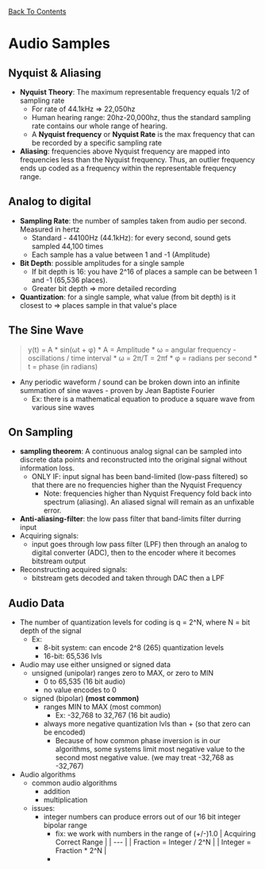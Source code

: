 [Back To Contents](../README.md)


# Audio Samples

## Nyquist & Aliasing
* **Nyquist Theory**: The maximum representable frequency equals 1/2 of sampling rate
  * For rate of 44.1kHz => 22,050hz
  * Human hearing range: 20hz-20,000hz, thus the standard sampling rate contains our whole range of hearing.
  * A **Nyquist frequency** or **Nyquist Rate** is the max frequency that can be recorded by a specific sampling rate
* **Aliasing**: frequencies above Nyquist frequency are mapped into frequencies less than the Nyquist frequency. Thus, an outlier frequency ends up coded as a frequency within the representable frequency range.

## Analog to digital
  * **Sampling Rate**: the number of samples taken from audio per second. Measured in hertz
    * Standard - 44100Hz (44.1kHz): for every second, sound gets sampled 44,100 times
    * Each sample has a value between 1 and -1 (Amplitude)
  * **Bit Depth**: possible amplitudes for a single sample
    * If bit depth is 16: you have 2^16 of places a sample can be between 1 and -1 (65,536 places).
    * Greater bit depth => more detailed recording
  * **Quantization**: for a single sample, what value (from bit depth) is it closest to => places sample in that value's place



  ## The Sine Wave
  > y(t) = A * sin(ωt + φ)
    * A = Amplitude
    * ω = angular frequency - oscillations / time interval
      * ω = 2π/T = 2πf
    * φ = radians per second
    * t = phase (in radians)

  * Any periodic waveform / sound can be broken down into an infinite summation of sine waves - proven by Jean Baptiste Fourier
    * Ex: there is a mathematical equation to produce a square wave from various sine waves

## On Sampling
* **sampling theorem**: A continuous analog signal can be sampled into discrete data points and reconstructed into the original signal without information loss.
  * ONLY IF: input signal has been band-limited (low-pass filtered) so that there are no frequencies higher than the Nyquist Frequency
    * Note: frequencies higher than Nyquist Frequency fold back into spectrum (aliasing). An aliased signal will remain as an unfixable error.
* **Anti-aliasing-filter**: the low pass filter that band-limits filter durring input
* Acquiring signals:
  * input goes through low pass filter (LPF) then through an analog to digital converter (ADC), then to the encoder where it becomes bitstream output
* Reconstructing acquired signals:
  * bitstream gets decoded and taken through DAC then a LPF

## Audio Data
* The number of quantization levels for coding is q = 2^N, where N = bit depth of the signal
  * Ex:
    * 8-bit system: can encode 2^8 (265) quantization levels
    * 16-bit: 65,536 lvls
* Audio may use either unsigned or signed data
  * unsigned (unipolar) ranges zero to MAX, or zero to MIN
    * 0 to 65,535 (16 bit audio)
    * no value encodes to 0
  * signed (bipolar) **(most common)**
    * ranges MIN to MAX (most common)
      * Ex: -32,768 to 32,767 (16 bit audio)
    * always more negative quantization lvls than + (so that zero can be encoded)
      * Because of how common phase inversion is in our algorithms, some systems limit most negative value to the second most negative value. (we may treat -32,768 as -32,767)
* Audio algorithms
  * common audio algorithms
    * addition
    * multiplication
  * issues:
    * integer numbers can produce errors out of our 16 bit integer bipolar range
      * fix: we work with numbers in the range of (+/-)1.0
      | Acquiring Correct Range   |
      | --- |
      | Fraction = Integer / 2^N |
      | Integer = Fraction * 2^N |
      *
